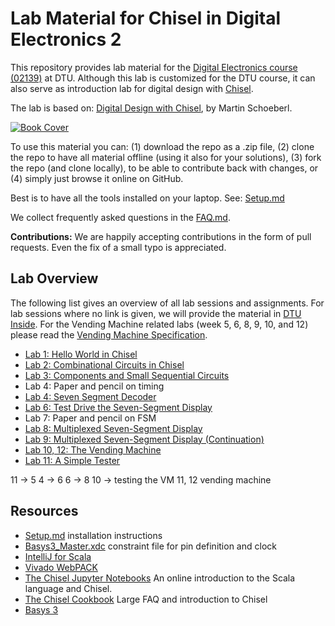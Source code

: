 # Lab Material for Chisel in Digital Electronics 2

This repository provides lab material for the
[Digital Electronics course (02139)](http://www2.imm.dtu.dk/courses/02139/) at DTU.
Although this lab is customized for the DTU course, it can also serve as
introduction lab for digital design with [Chisel](https://chisel.eecs.berkeley.edu/).

The lab is based on:
[Digital Design with Chisel](http://www.imm.dtu.dk/~masca/chisel-book.html), by Martin Schoeberl.

[![Book Cover](figures/cover-small.jpg)](http://www.imm.dtu.dk/~masca/chisel-book.html)

To use this material you can:
(1) download the repo as a .zip file,
(2) clone the repo to have all material offline (using it also for your solutions),
(3) fork the repo (and clone locally), to be able to contribute back with changes,
or (4) simply just browse it online on GitHub.

Best is to have all the tools installed on your laptop.
See: [Setup.md](Setup.md)

We collect frequently asked questions in the [FAQ.md](FAQ.md).

**Contributions:** We are happily accepting contributions in the form of
pull requests. Even the fix of a small typo is appreciated.

## Lab Overview

The following list gives an overview of all lab sessions and assignments.
For lab sessions where no link is given, we will provide the material in
[DTU Inside](https://www.inside.dtu.dk).
For the Vending Machine related labs (week 5, 6, 8, 9, 10, and 12) please
read the [Vending Machine Specification](https://learn.inside.dtu.dk/d2l/common/viewFile.d2lfile/Content/L2NvbnRlbnQvZW5mb3JjZWQvNjAyMzgtT0ZGRVJJTkctNjMzODE1L1ZlbmRpbmdNYWNoaW5lLnBkZg/VendingMachine.pdf?ou=60238).

 * [Lab 1: Hello World in Chisel](lab1)
 * [Lab 2: Combinational Circuits in Chisel](lab2)
 * [Lab 3: Components and Small Sequential Circuits](lab3)
 * Lab 4: Paper and pencil on timing
 * [Lab 4: Seven Segment Decoder](lab4)
 * [Lab 6: Test Drive the Seven-Segment Display](lab6)
 * Lab 7: Paper and pencil on FSM
 * [Lab 8: Multiplexed Seven-Segment Display](lab8)
 * [Lab 9: Multiplexed Seven-Segment Display (Continuation)](lab8)
 * [Lab 10, 12: The Vending Machine](vending)
 * [Lab 11: A Simple Tester](lab11)

11 -> 5
4 -> 6
6 -> 8
10 -> testing the VM
11, 12 vending machine


## Resources

 * [Setup.md](Setup.md) installation instructions
 * [Basys3_Master.xdc](Basys3_Master.xdc) constraint file for pin definition and clock
 * [IntelliJ for Scala](https://docs.scala-lang.org/getting-started-intellij-track/getting-started-with-scala-in-intellij.html)
 * [Vivado WebPACK](https://www.xilinx.com/products/design-tools/vivado/vivado-webpack.html)
 * [The Chisel Jupyter Notebooks](https://mybinder.org/v2/gh/freechipsproject/chisel-bootcamp/master) An online introduction to the Scala language and Chisel.
 * [The Chisel Cookbook](https://github.com/freechipsproject/chisel3/wiki/Cookbook) Large FAQ and introduction to Chisel
 * [Basys 3](https://reference.digilentinc.com/reference/programmable-logic/basys-3/start?redirect=1)
